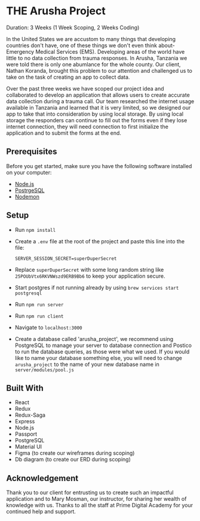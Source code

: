 # THE Arusha Project

Duration: 3 Weeks (1 Week Scoping, 2 Weeks Coding)

In the United States we are accustom to many things that developing countries don't have, one of these things we don't even think about- Emergency Medical Services (EMS). Developing areas of the world have little to no data collection from trauma responses. In Arusha, Tanzania we were told there is only one abumlance for the whole county. Our client, Nathan Koranda, brought this problem to our attention and challenged us to take on the task of creating an app to collect data.

Over the past three weeks we have scoped our project idea and collaborated to develop an application that allows users to create accurate data collection during a trauma call. Our team researched the internet usage available in Tanzania and learned that it is very limited, so we designed our app to take that into consideration by using local storage. By using local storage the responders can continue to fill out the forms even if they lose internet connection, they will need connection to first initialize the application and to submit the forms at the end.

## Prerequisites

Before you get started, make sure you have the following software installed on your computer:

- [Node.js](https://nodejs.org/en/)
- [PostrgeSQL](https://www.postgresql.org/)
- [Nodemon](https://nodemon.io/)

## Setup
- Run `npm install`
- Create a `.env` file at the root of the project and paste this line into the file:
  ```
  SERVER_SESSION_SECRET=superDuperSecret
  ```
- Replace `superDuperSecret` with some long random string like `25POUbVtx6RKVNWszd9ERB9Bb6` to keep your application secure. 
- Start postgres if not running already by using `brew services start postgresql`
- Run `npm run server`
- Run `npm run client`
- Navigate to `localhost:3000`

- Create a database called 'arusha_project', we recommend using PostgreSQL to manage your server to database connection and Postico to run the database queries, as those were what we used. If you would like to name your database something else, you will need to change `arusha_project` to the name of your new database name in `server/modules/pool.js`

## Built With

- React
- Redux
- Redux-Saga
- Express
- Node.js
- Passport
- PostgreSQL
- Material UI
- Figma (to create our wireframes during scoping)
- Db diagram (to create our ERD during scoping)

## Acknowledgement

Thank you to our client for entrusting us to create such an impactful application and to Mary Mosman, our instructor, for sharing her wealth of knowledge with us. Thanks to all the staff at Prime Digital Academy for your continued help and support.

